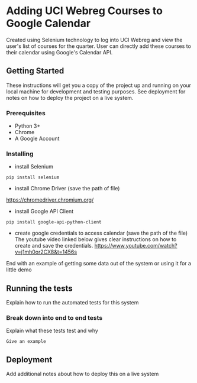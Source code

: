 # Adding UCI Webreg Courses to Google Calendar

 Created using Selenium technology to log into UCI Webreg and view the user's list of courses for the quarter. User can directly add these courses to their calendar using Google's Calendar API.

## Getting Started

These instructions will get you a copy of the project up and running on your local machine for development and testing purposes. See deployment for notes on how to deploy the project on a live system.

### Prerequisites

* Python 3+
* Chrome
* A Google Account

### Installing

* install Selenium

```
pip install selenium
```

* install Chrome Driver (save the path of file)

https://chromedriver.chromium.org/

* install Google API Client

```
pip install google-api-python-client
```

* create google credentials to access calendar (save the path of the file)
The youtube video linked below gives clear instructions on how to create and save the credentials.
https://www.youtube.com/watch?v=j1mh0or2CX8&t=1456s

End with an example of getting some data out of the system or using it for a little demo

## Running the tests

Explain how to run the automated tests for this system

### Break down into end to end tests

Explain what these tests test and why

```
Give an example
```

## Deployment

Add additional notes about how to deploy this on a live system



